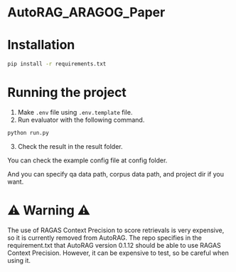 # AutoRAG_ARAGOG_Paper

# Installation

```bash
pip install -r requirements.txt
```

# Running the project

1. Make `.env` file using `.env.template` file.
2. Run evaluator with the following command.
```bash
python run.py
```
3. Check the result in the result folder.

You can check the example config file at config folder.

And you can specify qa data path, corpus data path, and project dir if you want.


# ⚠️ Warning ⚠️
The use of RAGAS Context Precision to score retrievals is very expensive, so it is currently removed from AutoRAG. 
The repo specifies in the requirement.txt that AutoRAG version 0.1.12 should be able to use RAGAS Context Precision.
However, it can be expensive to test, so be careful when using it.
